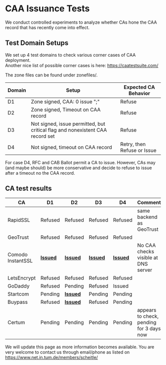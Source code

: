 # CAA Issuance Tests

We conduct controlled experiments to analyze whether CAs hone the CAA record that has recently come into effect. 

## Test Domain Setups

We set up 4 test domains to check various corner cases of CAA deployment.  
Another nice list of possible corner cases is here: https://caatestsuite.com/  

The zone files can be found under zonefiles/.

 


| Domain | Setup                                    | Expected CA Behavior        |
| ------ | ---------------------------------------- | --------------------------- |
| D1     | Zone signed, CAA: 0 issue ";"            | Refuse                      |
| D2     | Zone signed, Timeout on CAA record       | Refuse                      |
| D3     | Not signed, issue permitted, but critical flag and nonexistent  CAA record set | Refuse                      |
| D4     | Not signed, timeout on CAA record        | Retry, then Refuse or Issue |



For case D4, RFC and CAB Ballot permit a CA to issue. However, CAs may (and maybe should) be more conservative and decide to refuse to issue after a timeout no the CAA record.



## CA test results



| CA                | D1                                       | D2                                       | D3                                       | D4                                       | Comment                                  |
| ----------------- | ---------------------------------------- | ---------------------------------------- | ---------------------------------------- | ---------------------------------------- | ---------------------------------------- |
| RapidSSL          | Refused                                  | Refused                                  | Refused                                  | Refused                                  | same backend as GeoTrust                 |
| GeoTrust          | Refused                                  | Refused                                  | Refused                                  | Refused                                  |                                          |
| Comodo InstantSSL | [**Issued**](https://crt.sh/?id=206719317) | [**Issued**](https://crt.sh/?id=208486485) | [**Issued**](https://crt.sh/?id=208486489) | [**Issued**](https://crt.sh/?id=208486495) | No CAA checks visible at DNS server      |
| LetsEncrypt       | Refused                                  | Refused                                  | Refused                                  | Refused                                  |                                          |
| GoDaddy           | Refused                                  | Pending                                  | Refused                                  | Issued                                   |                                          |
| Startcom          | Pending                                  | [**Issued**](https://crt.sh/?id=206719317) | Pending                                  | Pending                                  |                                          |
| Buypass           | Refused                                  | [**Issued**](https://crt.sh/?id=208455849) | Refused                                  | Pending                                  |                                          |
| Certum            | Pending                                  | Pending                                  | Pending                                  | Pending                                  | appears to check, pending for 3 days now |



We will update this page as more information becomes available.
You are very welcome to contact us through email/phone as listed on https://www.net.in.tum.de/members/scheitle/
